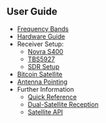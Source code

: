 ## User Guide

- [Frequency Bands](frequency.md)
- [Hardware Guide](hardware.md)
- Receiver Setup:
    - [Novra S400](s400.md)
    - [TBS5927](tbs.md)
    - [SDR Setup](sdr.md)
- [Bitcoin Satellite](bitcoin.md)
- [Antenna Pointing](antenna-pointing.md)
- Further Information
  - [Quick Reference](quick-reference.md)
  - [Dual-Satellite Reception](dual-satellite.md)
  - [Satellite API](api.md)
